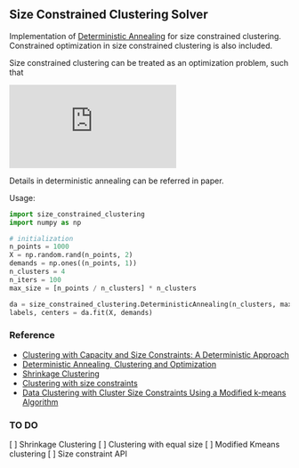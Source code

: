 ## Size Constrained Clustering Solver

Implementation of [Deterministic Annealing](http://web.eecs.umich.edu/~mayankb/docs/ClusterCap.pdf)
for size constrained clustering. Constrained optimization in size constrained clustering is also included. 

Size constrained clustering can be treated as an optimization problem, such that 

![equation](https://latex.codecogs.com/svg.latex?%5Cinline%20%5Cbegin%7Balign*%7D%20%5Cmin_%7By_i%2C%20j%20%5Cin%20%5B1%2C%20%7C%5Cmathcal%7BC%7D%7C%5D%7D%20%5Csum_%7Bi%3D1%7D%5E%7B%7C%5Cmathcal%7BR%7D%7C%7D%20p%28x_i%29%20%26%5Cleft%5C%7B%5Cmin_%7Bj%20%5Cin%20%5B1%2C%20%7C%5Cmathcal%7BC%7D%7C%5D%7D%20d%28x_i%2C%20y_j%29%20%5Cright%5C%7D%20%5C%5C%20s.t.%20%5Chspace%7B1cm%7D%20%5Csum_%7Bi%3D1%7D%5E%7B%7C%5Cmathcal%7BR%7D%7C%7D%20p%28x_i%29%5Ccdot%20z_%7Bi%2Cj%7D%20%26%5Cleq%20%5Clambda_j%20&plus;%20%5Cepsilon%2C%20%5Chspace%7B0.5cm%7D%20j%20%5Cin%20%5B1%2C%20%7C%5Cmathcal%7BC%7D%7C%5D%20%5C%5C%20%5Ctext%7Bwhere%7D%20%5Chspace%7B0.5cm%7D%20z_%7Bi%2Cj%7D%20%26%3D%20%5Cbegin%7Bcases%7D%201%20%26%5Chspace%7B0.2cm%7D%20x_i%20%5Cin%20%5Ctext%7BCluster%7D_j%20%5C%5C%200%20%26%5Chspace%7B0.2cm%7D%20%5Ctext%7Botherwise%7D%20%5Cend%7Bcases%7D%20%5C%5C%20%5Csum_%7Bj%7D%5E%7B%7C%5Cmathcal%7BC%7D%7C%7D%20%26%20%5Clambda_j%20%3D%201%20%5Chspace%7B0.2cm%7D%20%5Ctext%7Band%7D%20%5Chspace%7B0.2cm%7D%20%5Csum_%7Bj%7D%5E%7B%7C%5Cmathcal%7BC%7D%7C%7D%5Cmathcal%7BC%7D%5Ec_j%20%5Cgeq%20%7C%5Cmathcal%7BR%7D%7C%20%5Cend%7Balign*%7D)

Details in deterministic annealing can be referred in paper. 

Usage:
```python
import size_constrained_clustering
import numpy as np

# initialization
n_points = 1000
X = np.random.rand(n_points, 2)
demands = np.ones((n_points, 1))
n_clusters = 4
n_iters = 100
max_size = [n_points / n_clusters] * n_clusters

da = size_constrained_clustering.DeterministicAnnealing(n_clusters, max_size, n_iters, "l2")
labels, centers = da.fit(X, demands)
```

### Reference
* [Clustering with Capacity and Size Constraints: A Deterministic
Approach](http://web.eecs.umich.edu/~mayankb/docs/ClusterCap.pdf)
* [Deterministic Annealing, Clustering and Optimization](https://thesis.library.caltech.edu/2858/1/Rose_k_1991.pdf)
* [Shrinkage Clustering](https://www.researchgate.net/publication/322668506_Shrinkage_Clustering_A_fast_and_size-constrained_clustering_algorithm_for_biomedical_applications)
* [Clustering with size constraints](https://www.researchgate.net/publication/268292668_Clustering_with_Size_Constraints)
* [Data Clustering with Cluster Size Constraints Using a Modified k-means Algorithm](https://core.ac.uk/download/pdf/61217069.pdf)

### TO DO
[ ] Shrinkage Clustering
[ ] Clustering with equal size
[ ] Modified Kmeans clustering
[ ] Size constraint API
